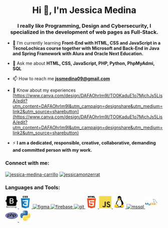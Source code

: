<h1 align="center">Hi 👋, I'm Jessica Medina </h1>
<h3 align="center">I really like Programming, Design and Cybersecurity, I specialized in the development of web pages as Full-Stack.</h3>

- 🌱 I’m currently learning **Front-End with HTML, CSS and JavaScript in a TecnoLochicas course together with Microsoft and Back-End in Java and Spring Framework with Alura and Oracle Next Education.**

- 💬 Ask me about **HTML, CSS, JavaScript, PHP, Python, PhpMyAdmi, SQL**

- 📫 How to reach me **jssmedina09@gmail.com**

- 📄 Know about my experiences [https://www.canva.com/design/DAFAOhrIm9I/TO0KaduE1o7MjchJs5LisA/edit?utm_content=DAFAOhrIm9I&utm_campaign=designshare&utm_medium=link2&utm_source=sharebutton](https://www.canva.com/design/DAFAOhrIm9I/TO0KaduE1o7MjchJs5LisA/edit?utm_content=DAFAOhrIm9I&utm_campaign=designshare&utm_medium=link2&utm_source=sharebutton)

- ⚡ **I am a dedicated, responsible, creative, collaborative, demanding and committed person with my work.**

<h3 align="left">Connect with me:</h3>
<p align="left">
<a href="https://linkedin.com/in/jessica-medina-carrillo" target="blank"><img align="center" src="https://raw.githubusercontent.com/rahuldkjain/github-profile-readme-generator/master/src/images/icons/Social/linked-in-alt.svg" alt="jessica-medina-carrillo" height="30" width="40" /></a>
<a href="https://instagram.com/jessicamonzerrat" target="blank"><img align="center" src="https://raw.githubusercontent.com/rahuldkjain/github-profile-readme-generator/master/src/images/icons/Social/instagram.svg" alt="jessicamonzerrat" height="30" width="40" /></a>
</p>

<h3 align="left">Languages and Tools:</h3>
<p align="left"> <a href="https://getbootstrap.com" target="_blank" rel="noreferrer"> <img src="https://raw.githubusercontent.com/devicons/devicon/master/icons/bootstrap/bootstrap-plain-wordmark.svg" alt="bootstrap" width="40" height="40"/> </a> <a href="https://www.w3schools.com/css/" target="_blank" rel="noreferrer"> <img src="https://raw.githubusercontent.com/devicons/devicon/master/icons/css3/css3-original-wordmark.svg" alt="css3" width="40" height="40"/> </a> <a href="https://www.figma.com/" target="_blank" rel="noreferrer"> <img src="https://www.vectorlogo.zone/logos/figma/figma-icon.svg" alt="figma" width="40" height="40"/> </a> <a href="https://firebase.google.com/" target="_blank" rel="noreferrer"> <img src="https://www.vectorlogo.zone/logos/firebase/firebase-icon.svg" alt="firebase" width="40" height="40"/> </a> <a href="https://git-scm.com/" target="_blank" rel="noreferrer"> <img src="https://www.vectorlogo.zone/logos/git-scm/git-scm-icon.svg" alt="git" width="40" height="40"/> </a> <a href="https://www.w3.org/html/" target="_blank" rel="noreferrer"> <img src="https://raw.githubusercontent.com/devicons/devicon/master/icons/html5/html5-original-wordmark.svg" alt="html5" width="40" height="40"/> </a> <a href="https://developer.mozilla.org/en-US/docs/Web/JavaScript" target="_blank" rel="noreferrer"> <img src="https://raw.githubusercontent.com/devicons/devicon/master/icons/javascript/javascript-original.svg" alt="javascript" width="40" height="40"/> </a> <a href="https://www.linux.org/" target="_blank" rel="noreferrer"> <img src="https://raw.githubusercontent.com/devicons/devicon/master/icons/linux/linux-original.svg" alt="linux" width="40" height="40"/> </a> <a href="https://www.microsoft.com/en-us/sql-server" target="_blank" rel="noreferrer"> <img src="https://www.svgrepo.com/show/303229/microsoft-sql-server-logo.svg" alt="mssql" width="40" height="40"/> </a> <a href="https://www.mysql.com/" target="_blank" rel="noreferrer"> <img src="https://raw.githubusercontent.com/devicons/devicon/master/icons/mysql/mysql-original-wordmark.svg" alt="mysql" width="40" height="40"/> </a> <a href="https://www.php.net" target="_blank" rel="noreferrer"> <img src="https://raw.githubusercontent.com/devicons/devicon/master/icons/php/php-original.svg" alt="php" width="40" height="40"/> </a> <a href="https://www.python.org" target="_blank" rel="noreferrer"> <img src="https://raw.githubusercontent.com/devicons/devicon/master/icons/python/python-original.svg" alt="python" width="40" height="40"/> </a> </p>
